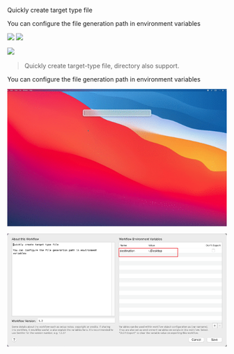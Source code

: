 Quickly create target type file

You can configure the file generation path in environment variables


![](https://img.shields.io/badge/version-v1.2-green?style=for-the-badge)
[![](https://img.shields.io/badge/download-click-blue?style=for-the-badge)](https://github.com/alanhg/alfred-workflows/raw/undefined/new-file/New%20File.alfredworkflow)



<!-- more -->
[![](https://img.shields.io/badge/version-v1.2-green)](./New%20File.alfredworkflow)

> Quickly create target-type file, directory also support.

You can configure the file generation path in environment variables

![](./screenshot.gif)

![](./screenshot2.png)



